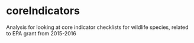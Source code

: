 # coreIndicators
Analysis for looking at core indicator checklists for wildlife species, related to EPA grant from 2015-2016
